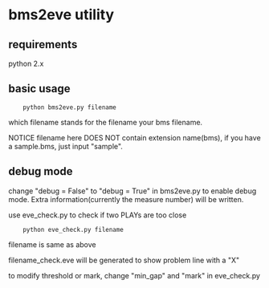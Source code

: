 # bms2eve utility
## requirements
python 2.x
## basic usage
        python bms2eve.py filename
which filename stands for the filename your bms filename.

NOTICE filename here DOES NOT contain extension name(bms), if you have a sample.bms, just input "sample".
## debug mode
change "debug = False" to "debug = True" in bms2eve.py to enable debug mode. Extra information(currently the measure number) will be written.

use eve_check.py to check if two PLAYs are too close

        python eve_check.py filename
filename is same as above

filename_check.eve will be generated to show problem line with a "X"

to modify threshold or mark, change "min_gap" and "mark" in eve_check.py

